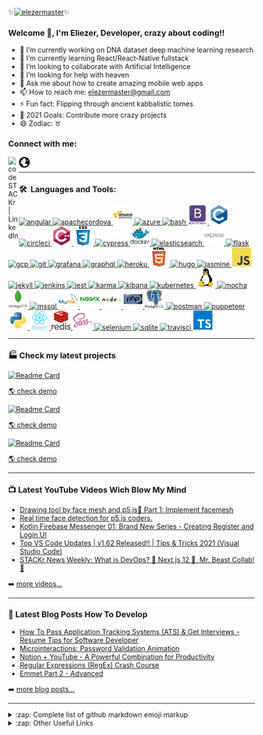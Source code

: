 ✨<a href="https://github.com/elezermaster"><img alt="elezermaster" src="https://img.shields.io/badge/-elezermaster-black?style=for-the-badge&logo=github&logoColor=white" /></a>✨
### Welcome 👋, I'm Eliezer, Developer, crazy about coding!!

- 🔭 I’m currently working on DNA dataset deep machine learning research
- 🌱 I’m currently learning React/React-Native fullstack
- 👯 I’m looking to collaborate with Artificial Intelligence
- 🤔 I’m looking for help with heaven
- 💬 Ask me about how to create amazing mobile web apps
- 📫 How to reach me: elezermaster@gmail.com
- ⚡ Fun fact: Flipping through ancient kabbalistic tomes
- 🥅 2021 Goals: Contribute more crazy projects
- 😄 Zodiac: :taurus:

<!-- [![Website](https://img.shields.io/website?label=codeSTACKr.com&style=for-the-badge&url=https%3A%2F%2Fcodestackr.com)](https://github.com/elezermaster)
[![Twitter Follow](https://img.shields.io/twitter/follow/codeSTACKr?color=1DA1F2&logo=twitter&style=for-the-badge)](https://twitter.com/intent/follow?original_referer=https%3A%2F%2Fgithub.com%2FcodeSTACKr&screen_name=codeSTACKr) -->

### Connect with me:

[<img align="left" alt="codeSTACKr | LinkedIn" width="22px" src="https://cdn.jsdelivr.net/npm/simple-icons@v3/icons/linkedin.svg" />][linkedin]
[<img align="left" alt="codeSTACKr.com" width="22px" src="https://raw.githubusercontent.com/iconic/open-iconic/master/svg/globe.svg" />][website]
<!-- [<img align="left" alt="codeSTACKr | YouTube" width="22px" src="https://cdn.jsdelivr.net/npm/simple-icons@v3/icons/youtube.svg" />][youtube] -->
<!-- [<img align="left" alt="codeSTACKr | Twitter" width="22px" src="https://cdn.jsdelivr.net/npm/simple-icons@v3/icons/twitter.svg" />][twitter] -->
<!-- [<img align="left" alt="codeSTACKr | Instagram" width="22px" src="https://cdn.jsdelivr.net/npm/simple-icons@v3/icons/instagram.svg" />][instagram] -->
<br />

---

### 🛠️&nbsp;&nbsp;Languages and Tools:

<p align="left">
 <a href="https://angular.io" target="_blank">
 <img src="https://angular.io/assets/images/logos/angular/angular.svg" alt="angular" width="40" height="40"/> 
 </a> 
 <a href="https://cordova.apache.org/" target="_blank"> 
 <img src="https://www.vectorlogo.zone/logos/apache_cordova/apache_cordova-icon.svg" alt="apachecordova" width="40" height="40"/> 
 </a> 
 <a href="https://aws.amazon.com" target="_blank"> 
 <img src="https://raw.githubusercontent.com/devicons/devicon/master/icons/amazonwebservices/amazonwebservices-original-wordmark.svg" alt="aws" width="40" height="40"/> 
 </a> 
 <a href="https://azure.microsoft.com/en-in/" target="_blank"> 
 <img src="https://www.vectorlogo.zone/logos/microsoft_azure/microsoft_azure-icon.svg" alt="azure" width="40" height="40"/> 
 </a> 
 <a href="https://www.gnu.org/software/bash/" target="_blank"> 
  <img src="https://www.vectorlogo.zone/logos/gnu_bash/gnu_bash-icon.svg" alt="bash" width="40" height="40"/> 
 </a> <a href="https://getbootstrap.com" target="_blank"> 
 <img src="https://raw.githubusercontent.com/devicons/devicon/master/icons/bootstrap/bootstrap-plain-wordmark.svg" alt="bootstrap" width="40" height="40"/> 
 </a> 
 <a href="https://www.cprogramming.com/" target="_blank"> 
  <img src="https://raw.githubusercontent.com/devicons/devicon/master/icons/c/c-original.svg" alt="c" width="40" height="40"/> 
 </a> 
 <a href="https://circleci.com" target="_blank"> 
  <img src="https://www.vectorlogo.zone/logos/circleci/circleci-icon.svg" alt="circleci" width="40" height="40"/> 
 </a> 
 <a href="https://www.w3schools.com/cpp/" target="_blank"> 
  <img src="https://raw.githubusercontent.com/devicons/devicon/master/icons/cplusplus/cplusplus-original.svg" alt="cplusplus" width="40" height="40"/> 
 </a> 
 <a href="https://www.w3schools.com/css/" target="_blank"> 
  <img src="https://raw.githubusercontent.com/devicons/devicon/master/icons/css3/css3-original-wordmark.svg" alt="css3" width="40" height="40"/> 
 </a> 
 <a href="https://www.cypress.io" target="_blank"> 
  <img src="https://raw.githubusercontent.com/simple-icons/simple-icons/6e46ec1fc23b60c8fd0d2f2ff46db82e16dbd75f/icons/cypress.svg" alt="cypress" width="40" height="40"/> 
 </a> 
 <a href="https://www.docker.com/" target="_blank"> 
  <img src="https://raw.githubusercontent.com/devicons/devicon/master/icons/docker/docker-original-wordmark.svg" alt="docker" width="40" height="40"/> 
 </a> 
 <a href="https://www.elastic.co" target="_blank"> 
  <img src="https://www.vectorlogo.zone/logos/elastic/elastic-icon.svg" alt="elasticsearch" width="40" height="40"/> 
 </a> 
 <a href="https://expressjs.com" target="_blank"> 
  <img src="https://raw.githubusercontent.com/devicons/devicon/master/icons/express/express-original-wordmark.svg" alt="express" width="40" height="40"/> 
 </a> 
 <a href="https://flask.palletsprojects.com/" target="_blank"> 
  <img src="https://www.vectorlogo.zone/logos/pocoo_flask/pocoo_flask-icon.svg" alt="flask" width="40" height="40"/> 
 </a> 
 <a href="https://cloud.google.com" target="_blank"> 
  <img src="https://www.vectorlogo.zone/logos/google_cloud/google_cloud-icon.svg" alt="gcp" width="40" height="40"/> 
 </a> 
 <a href="https://git-scm.com/" target="_blank"> 
  <img src="https://www.vectorlogo.zone/logos/git-scm/git-scm-icon.svg" alt="git" width="40" height="40"/> 
 </a> 
 <a href="https://grafana.com" target="_blank"> 
  <img src="https://www.vectorlogo.zone/logos/grafana/grafana-icon.svg" alt="grafana" width="40" height="40"/> 
 </a> 
 <a href="https://graphql.org" target="_blank"> 
  <img src="https://www.vectorlogo.zone/logos/graphql/graphql-icon.svg" alt="graphql" width="40" height="40"/> 
 </a> 
 <a href="https://heroku.com" target="_blank"> 
  <img src="https://www.vectorlogo.zone/logos/heroku/heroku-icon.svg" alt="heroku" width="40" height="40"/> 
 </a> 
 <a href="https://www.w3.org/html/" target="_blank"> 
  <img src="https://raw.githubusercontent.com/devicons/devicon/master/icons/html5/html5-original-wordmark.svg" alt="html5" width="40" height="40"/> 
 </a> 
 <a href="https://gohugo.io/" target="_blank"> 
  <img src="https://api.iconify.design/logos-hugo.svg" alt="hugo" width="40" height="40"/> 
 </a> 
 <a href="https://jasmine.github.io/" target="_blank"> 
  <img src="https://www.vectorlogo.zone/logos/jasmine/jasmine-icon.svg" alt="jasmine" width="40" height="40"/> 
 </a> 
 <a href="https://developer.mozilla.org/en-US/docs/Web/JavaScript" target="_blank"> 
  <img src="https://raw.githubusercontent.com/devicons/devicon/master/icons/javascript/javascript-original.svg" alt="javascript" width="40" height="40"/> 
 </a> 
 <a href="https://jekyllrb.com/" target="_blank"> 
  <img src="https://www.vectorlogo.zone/logos/jekyllrb/jekyllrb-icon.svg" alt="jekyll" width="40" height="40"/> 
 </a> 
 <a href="https://www.jenkins.io" target="_blank"> 
  <img src="https://www.vectorlogo.zone/logos/jenkins/jenkins-icon.svg" alt="jenkins" width="40" height="40"/> 
 </a> <a href="https://jestjs.io" target="_blank"> 
 <img src="https://www.vectorlogo.zone/logos/jestjsio/jestjsio-icon.svg" alt="jest" width="40" height="40"/> 
 </a> <a href="https://karma-runner.github.io/latest/index.html" target="_blank"> 
 <img src="https://raw.githubusercontent.com/detain/svg-logos/780f25886640cef088af994181646db2f6b1a3f8/svg/karma.svg" alt="karma" width="40" height="40"/> 
 </a> 
 <a href="https://www.elastic.co/kibana" target="_blank"> 
  <img src="https://www.vectorlogo.zone/logos/elasticco_kibana/elasticco_kibana-icon.svg" alt="kibana" width="40" height="40"/> 
 </a> 
 <a href="https://kubernetes.io" target="_blank"> 
  <img src="https://www.vectorlogo.zone/logos/kubernetes/kubernetes-icon.svg" alt="kubernetes" width="40" height="40"/> 
 </a> 
 <a href="https://www.linux.org/" target="_blank"> 
  <img src="https://raw.githubusercontent.com/devicons/devicon/master/icons/linux/linux-original.svg" alt="linux" width="40" height="40"/> 
 </a> 
 <a href="https://mochajs.org" target="_blank"> 
  <img src="https://www.vectorlogo.zone/logos/mochajs/mochajs-icon.svg" alt="mocha" width="40" height="40"/> 
 </a> 
 <a href="https://www.mongodb.com/" target="_blank"> 
  <img src="https://raw.githubusercontent.com/devicons/devicon/master/icons/mongodb/mongodb-original-wordmark.svg" alt="mongodb" width="40" height="40"/> 
 </a> 
 <a href="https://www.microsoft.com/en-us/sql-server" target="_blank"> 
  <img src="https://www.svgrepo.com/show/303229/microsoft-sql-server-logo.svg" alt="mssql" width="40" height="40"/> 
 </a> 
 <a href="https://www.mysql.com/" target="_blank"> 
  <img src="https://raw.githubusercontent.com/devicons/devicon/master/icons/mysql/mysql-original-wordmark.svg" alt="mysql" width="40" height="40"/> 
 </a> 
 <a href="https://www.nginx.com" target="_blank"> 
  <img src="https://raw.githubusercontent.com/devicons/devicon/master/icons/nginx/nginx-original.svg" alt="nginx" width="40" height="40"/> 
 </a> 
 <a href="https://nodejs.org" target="_blank"> 
  <img src="https://raw.githubusercontent.com/devicons/devicon/master/icons/nodejs/nodejs-original-wordmark.svg" alt="nodejs" width="40" height="40"/> 
 </a> 
 <a href="https://www.php.net" target="_blank"> 
  <img src="https://raw.githubusercontent.com/devicons/devicon/master/icons/php/php-original.svg" alt="php" width="40" height="40"/> 
 </a> 
 <a href="https://www.postgresql.org" target="_blank"> 
  <img src="https://raw.githubusercontent.com/devicons/devicon/master/icons/postgresql/postgresql-original-wordmark.svg" alt="postgresql" width="40" height="40"/> 
 </a> 
 <a href="https://postman.com" target="_blank"> 
  <img src="https://www.vectorlogo.zone/logos/getpostman/getpostman-icon.svg" alt="postman" width="40" height="40"/> 
 </a> 
 <a href="https://github.com/puppeteer/puppeteer" target="_blank"> 
  <img src="https://www.vectorlogo.zone/logos/pptrdev/pptrdev-official.svg" alt="puppeteer" width="40" height="40"/> 
 </a> 
 <a href="https://www.python.org" target="_blank"> 
  <img src="https://raw.githubusercontent.com/devicons/devicon/master/icons/python/python-original.svg" alt="python" width="40" height="40"/> 
 </a> 
 <a href="https://reactjs.org/" target="_blank"> 
  <img src="https://raw.githubusercontent.com/devicons/devicon/master/icons/react/react-original-wordmark.svg" alt="react" width="40" height="40"/> 
 </a> 
 <a href="https://redis.io" target="_blank"> 
  <img src="https://raw.githubusercontent.com/devicons/devicon/master/icons/redis/redis-original-wordmark.svg" alt="redis" width="40" height="40"/> 
 </a> 
 <a href="https://sass-lang.com" target="_blank"> 
  <img src="https://raw.githubusercontent.com/devicons/devicon/master/icons/sass/sass-original.svg" alt="sass" width="40" height="40"/> 
 </a> 
 <a href="https://www.selenium.dev" target="_blank"> 
  <img src="https://raw.githubusercontent.com/detain/svg-logos/780f25886640cef088af994181646db2f6b1a3f8/svg/selenium-logo.svg" alt="selenium" width="40" height="40"/> 
 </a> 
 <a href="https://www.sqlite.org/" target="_blank"> 
  <img src="https://www.vectorlogo.zone/logos/sqlite/sqlite-icon.svg" alt="sqlite" width="40" height="40"/> 
 </a> 
 <a href="https://travis-ci.org" target="_blank"> 
  <img src="https://www.vectorlogo.zone/logos/travis-ci/travis-ci-icon.svg" alt="travisci" width="40" height="40"/> 
 </a> 
 <a href="https://www.typescriptlang.org/" target="_blank"> 
  <img src="https://raw.githubusercontent.com/devicons/devicon/master/icons/typescript/typescript-original.svg" alt="typescript" width="40" height="40"/> 
 </a> 
</p>

---

### :factory: Check my latest projects

[![Readme Card](https://github-readme-stats.vercel.app/api/pin/?username=elezermaster&repo=react-table-pagination-filter-sorted-routing)](https://github.com/elezermaster/react-table-pagination-filter-sorted-routing)
<p><a href="https://elezermaster.github.io/react-table-pagination-filter-sorted-routing/" target="_blank">🌎 check demo</a></p>

[![Readme Card](https://github-readme-stats.vercel.app/api/pin/?username=elezermaster&repo=custom_hooks_context)](https://github.com/elezermaster/custom_hooks_context)
<p><a href="https://elezermaster.github.io/react-table-pagination-filter-sorted-routing/" target="_blank">🌎 check demo</a></p>

[![Readme Card](https://github-readme-stats.vercel.app/api/pin/?username=elezermaster&repo=react-json-deploy-to-firebase)](https://github.com/elezermaster/react-json-deploy-to-firebase)
<p><a href="https://elezermaster.github.io/react-table-pagination-filter-sorted-routing/" target="_blank">🌎 check demo</a></p>

---

### 📺 Latest YouTube Videos Wich Blow My Mind

<!-- YOUTUBE:START -->
- [Drawing tool by face mesh and p5.js🎃 Part 1: Implement facemesh](https://www.youtube.com/watch?v=yrsxDOBL5xM&t=197s)
- [Real time face detection for p5.js coders.](https://www.youtube.com/watch?v=3yqANLRWGLo)
- [Kotlin Firebase Messenger 01: Brand New Series - Creating Register and Login UI](https://www.youtube.com/watch?v=ihJGxFu2u9Q)
- [Top VS Code Updates | v1.62 Released!! | Tips &amp; Tricks 2021 &lpar;Visual Studio Code&rpar;](https://www.youtube.com/watch?v=JENei5X1vzs)
- [STACKr News Weekly: What is DevOps? 🤔 Next.js 12 💪, Mr. Beast Collab! 🌊](https://www.youtube.com/watch?v=Rt6vtIxiJ4k)
<!-- YOUTUBE:END -->

➡️ [more videos...](https://youtube.com/)

---

### 📕 Latest Blog Posts How To Develop

<!-- BLOG-POST-LIST:START -->
- [How To Pass Application Tracking Systems &lpar;ATS&rpar; &amp; Get Interviews - Resume Tips for Software Developer](https://dev.to/codestackr/how-to-pass-application-tracking-systems-ats-get-interviews-resume-tips-for-software-developer-4bmo)
- [Microinteractions: Password Validation Animation](https://dev.to/codestackr/microinteractions-password-validation-animation-5629)
- [Notion + YouTube - A Powerful Combination for Productivity](https://dev.to/codestackr/notion-youtube-a-powerful-combination-for-productivity-1def)
- [Regular Expressions &lpar;RegEx&rpar; Crash Course](https://dev.to/codestackr/regular-expressions-regex-crash-course-248n)
- [Emmet Part 2 - Advanced](https://dev.to/codestackr/emmet-part-2-advanced-4c65)
<!-- BLOG-POST-LIST:END -->

➡️ [more blog posts...](https://dev.to/)

---

<details>
  <summary>:zap: Complete list of github markdown emoji markup</summary>
  
<!--START_SECTION:activity-->
 [:heart::heart::heart::heart::heart:](https://gist.github.com/rxaviers/7360908)
<!-- 1. 🗣 Commented on [#2](https://github.com/codeSTACKr/portfolio-sass/issues/2) in [codeSTACKr/portfolio-sass](https://github.com/codeSTACKr/portfolio-sass)
2. ❗️ Closed issue [#2](https://github.com/codeSTACKr/portfolio-sass/issues/2) in [codeSTACKr/portfolio-sass](https://github.com/codeSTACKr/portfolio-sass)
3. ❌ Closed PR [#11](https://github.com/codeSTACKr/free-developer-resources/pull/11) in [codeSTACKr/free-developer-resources](https://github.com/codeSTACKr/free-developer-resources)
4. 🗣 Commented on [#11](https://github.com/codeSTACKr/free-developer-resources/issues/11) in [codeSTACKr/free-developer-resources](https://github.com/codeSTACKr/free-developer-resources)
5. 🎉 Merged PR [#10](https://github.com/codeSTACKr/free-developer-resources/pull/10) in [codeSTACKr/free-developer-resources](https://github.com/codeSTACKr/free-developer-resources) -->
<!--END_SECTION:activity-->

</details>

<details>
  <summary>:zap: Other Useful Links</summary>

  [https://ods.ai/ Data Science Comunity](https://ods.ai/)

</details>

[linkedin]: https://linkedin.com/in/elezermaster

[website]: https://github.com/elezermaster

<!-- [course]: http://vsCodeHero.com
[twitter]: https://twitter.com/codeSTACKr
[youtube]: https://youtube.com/codeSTACKr
[instagram]: https://instagram.com/codeSTACKr
[webdevplaylist]: https://www.youtube.com/playlist?list=PLkwxH9e_vrAJ0WbEsFA9W3I1W-g_BTsbt
[jsplaylist]: https://www.youtube.com/playlist?list=PLkwxH9e_vrALRJKu7wfXby3MKeflhTu6B
[cssplaylist]: https://www.youtube.com/playlist?list=PLkwxH9e_vrALSdvZuEh6gqQdmDoDIoqz4
[reactplaylist]: https://www.youtube.com/playlist?list=PLkwxH9e_vrAK4TdffpxKY3QGyHCpxFcQ0 -->
